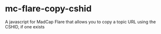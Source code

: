 # mc-flare-copy-cshid
A javascript for MadCap Flare that allows you to copy a topic URL using the CSHID, if one exists
